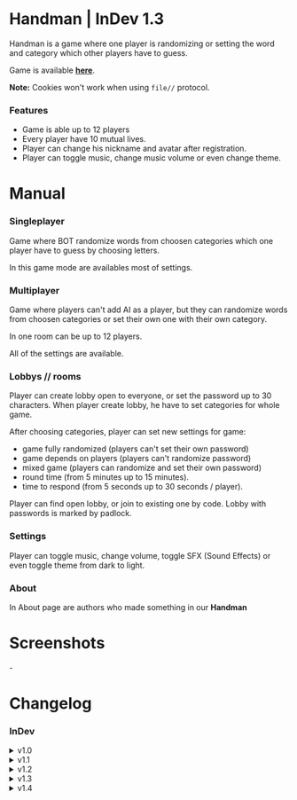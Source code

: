 # Handman | InDev 1.3

Handman is a game where one player is randomizing or setting the word and category which other players have to guess.

Game is available **[here](https://panzenon.github.io/2d-game/)**.

**Note:** Cookies won't work when using `file//` protocol.

### Features

- Game is able up to 12 players
- Every player have 10 mutual lives.
- Player can change his nickname and avatar after registration.
- Player can toggle music, change music volume or even change theme.

# Manual

### Singleplayer

Game where BOT randomize words from choosen categories which one player have to guess by choosing letters.

In this game mode are availables most of settings.

### Multiplayer

Game where players can't add AI as a player, but they can randomize words from choosen categories or set their own one with their own category.

In one room can be up to 12 players.

All of the settings are available.

### Lobbys // rooms

Player can create lobby open to everyone, or set the password up to 30 characters.
When player create lobby, he have to set categories for whole game.

After choosing categories, player can set new settings for game:

- game fully randomized (players can't set their own password)
- game depends on players (players can't randomize password)
- mixed game (players can randomize and set their own password)
- round time (from 5 minutes up to 15 minutes).
- time to respond (from 5 seconds up to 30 seconds / player).

Player can find open lobby, or join to existing one by code. Lobby with passwords is marked by padlock.

### Settings

Player can toggle music, change volume, toggle SFX (Sound Effects) or even toggle theme from dark to light.

### About

In About page are authors who made something in our **Handman**

# Screenshots

\-

# Changelog

### InDev

<details>
    <summary>v1.0</summary>

```
- [+] new repository,
- [+] simple layouts.
```

</details>

<details>
    <summary>v1.1</summary>

```
- [+] node.js and express.js,
- [+] ordered html to views and js,css,img,sounds to public,
- [+] designed buttons,
- [+] settings prompt-box,
- [+] about prompt-box,
- [+] play prompt-box,
- [/] layout.
```

</details>

<details>
    <summary>v1.2</summary>

```
- [+] made settings to work (toggling theme and music),
- [+] clicking sounds and background music,
- [+] handman image for light and dark theme,
- [+] cookies
- [/] about and settings desing.
```

</details>

<details>
    <summary>v1.3</summary>

```
- [+] categories menu,
- [+] multiswitches
- [/] light theme design
```

</details>

<details>
    <summary>v1.4</summary>

```
- [+] simple menu after play-button
- [+] back to main menu on header click
- [+] more categories to choose
- [+] Singleplayer and multiplayer "subsites"
- [+] username
- [+] saving username by cookies
- [/] owr description
- [/] switch style
- [/] categories menu
```

</details>

</details>
